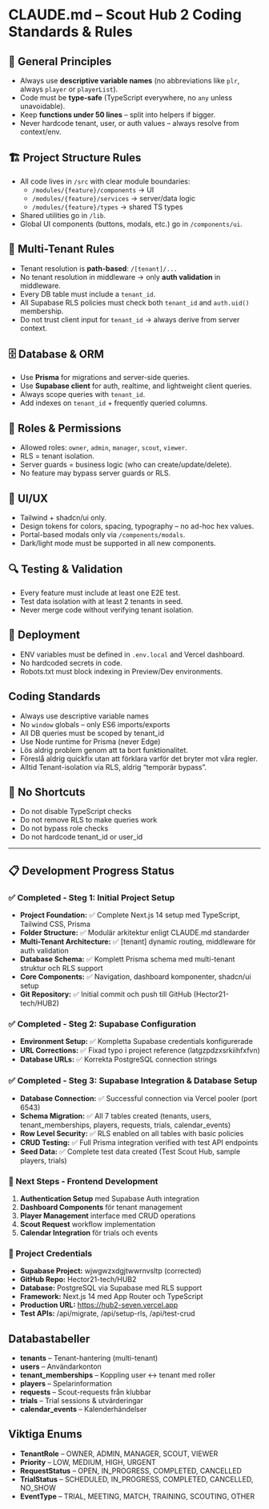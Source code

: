 # CLAUDE.md – Scout Hub 2 Coding Standards & Rules

## 🎯 General Principles
- Always use **descriptive variable names** (no abbreviations like `plr`, always `player` or `playerList`).
- Code must be **type-safe** (TypeScript everywhere, no `any` unless unavoidable).
- Keep **functions under 50 lines** – split into helpers if bigger.
- Never hardcode tenant, user, or auth values – always resolve from context/env.

## 🏗️ Project Structure Rules
- All code lives in `/src` with clear module boundaries:
  - `/modules/{feature}/components` → UI
  - `/modules/{feature}/services` → server/data logic
  - `/modules/{feature}/types` → shared TS types
- Shared utilities go in `/lib`.
- Global UI components (buttons, modals, etc.) go in `/components/ui`.

## 🔐 Multi-Tenant Rules
- Tenant resolution is **path-based**: `/[tenant]/...`
- No tenant resolution in middleware → only **auth validation** in middleware.
- Every DB table must include a `tenant_id`.
- All Supabase RLS policies must check both `tenant_id` and `auth.uid()` membership.
- Do not trust client input for `tenant_id` → always derive from server context.

## 🗄️ Database & ORM
- Use **Prisma** for migrations and server-side queries.
- Use **Supabase client** for auth, realtime, and lightweight client queries.
- Always scope queries with `tenant_id`.
- Add indexes on `tenant_id` + frequently queried columns.

## 👥 Roles & Permissions
- Allowed roles: `owner`, `admin`, `manager`, `scout`, `viewer`.
- RLS = tenant isolation.  
- Server guards = business logic (who can create/update/delete).
- No feature may bypass server guards or RLS.

## 🎨 UI/UX
- Tailwind + shadcn/ui only.
- Design tokens for colors, spacing, typography – no ad-hoc hex values.
- Portal-based modals only via `/components/modals`.
- Dark/light mode must be supported in all new components.

## 🔍 Testing & Validation
- Every feature must include at least one E2E test.
- Test data isolation with at least 2 tenants in seed.
- Never merge code without verifying tenant isolation.

## 🚀 Deployment
- ENV variables must be defined in `.env.local` and Vercel dashboard.
- No hardcoded secrets in code.
- Robots.txt must block indexing in Preview/Dev environments.


## Coding Standards
- Always use descriptive variable names
- No `window` globals – only ES6 imports/exports
- All DB queries must be scoped by tenant_id
- Use Node runtime for Prisma (never Edge)
- Lös aldrig problem genom att ta bort funktionalitet.
- Föreslå aldrig quickfix utan att förklara varför det bryter mot våra regler.
- Alltid Tenant-isolation via RLS, aldrig “temporär bypass”.

## 🚫 No Shortcuts
- Do not disable TypeScript checks
- Do not remove RLS to make queries work
- Do not bypass role checks
- Do not hardcode tenant_id or user_id

---

## 📋 Development Progress Status

### ✅ Completed - Steg 1: Initial Project Setup
- **Project Foundation:** ✅ Complete Next.js 14 setup med TypeScript, Tailwind CSS, Prisma
- **Folder Structure:** ✅ Modulär arkitektur enligt CLAUDE.md standarder
- **Multi-Tenant Architecture:** ✅ [tenant] dynamic routing, middleware för auth validation
- **Database Schema:** ✅ Komplett Prisma schema med multi-tenant struktur och RLS support
- **Core Components:** ✅ Navigation, dashboard komponenter, shadcn/ui setup
- **Git Repository:** ✅ Initial commit och push till GitHub (Hector21-tech/HUB2)

### ✅ Completed - Steg 2: Supabase Configuration  
- **Environment Setup:** ✅ Kompletta Supabase credentials konfigurerade
- **URL Corrections:** ✅ Fixad typo i project reference (latgzpdzxsrkiihfxfvn)
- **Database URLs:** ✅ Korrekta PostgreSQL connection strings

### ✅ Completed - Steg 3: Supabase Integration & Database Setup
- **Database Connection:** ✅ Successful connection via Vercel pooler (port 6543)
- **Schema Migration:** ✅ All 7 tables created (tenants, users, tenant_memberships, players, requests, trials, calendar_events)
- **Row Level Security:** ✅ RLS enabled on all tables with basic policies
- **CRUD Testing:** ✅ Full Prisma integration verified with test API endpoints
- **Seed Data:** ✅ Complete test data created (Test Scout Hub, sample players, trials)

### 🎯 Next Steps - Frontend Development
1. **Authentication Setup** med Supabase Auth integration
2. **Dashboard Components** för tenant management
3. **Player Management** interface med CRUD operations
4. **Scout Request** workflow implementation
5. **Calendar Integration** för trials och events

### 🔧 Project Credentials
- **Supabase Project:** wjwgwzxdgjtwwrnvsltp (corrected)
- **GitHub Repo:** Hector21-tech/HUB2
- **Database:** PostgreSQL via Supabase med RLS support
- **Framework:** Next.js 14 med App Router och TypeScript
- **Production URL:** https://hub2-seven.vercel.app
- **Test APIs:** /api/migrate, /api/setup-rls, /api/test-crud

## Databastabeller

- **tenants** – Tenant-hantering (multi-tenant)  
- **users** – Användarkonton  
- **tenant_memberships** – Koppling user ↔ tenant med roller  
- **players** – Spelarinformation  
- **requests** – Scout-requests från klubbar  
- **trials** – Trial sessions & utvärderingar  
- **calendar_events** – Kalenderhändelser  

## Viktiga Enums

- **TenantRole** – OWNER, ADMIN, MANAGER, SCOUT, VIEWER  
- **Priority** – LOW, MEDIUM, HIGH, URGENT  
- **RequestStatus** – OPEN, IN_PROGRESS, COMPLETED, CANCELLED  
- **TrialStatus** – SCHEDULED, IN_PROGRESS, COMPLETED, CANCELLED, NO_SHOW  
- **EventType** – TRIAL, MEETING, MATCH, TRAINING, SCOUTING, OTHER  


